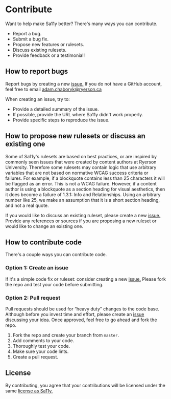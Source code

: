 # Contribute
Want to help make Sa11y better? There's many ways you can contribute.

- Report a bug.
- Submit a bug fix.
- Propose new features or rulesets.
- Discuss existing rulesets. 
- Provide feedback or a testimonial!

## How to report bugs
Report bugs by creating a new [issue.](https://github.com/ryersondmp/sa11y/issues) If you do not have a GitHub account, feel free to email [adam.chaboryk@ryerson.ca](mailto:adam.chaboryk@ryerson.ca) 

When creating an issue, try to: 
- Provide a detailed summary of the issue. 
- If possible, provide the URL where Sa11y didn't work properly. 
- Provide specific steps to reproduce the issue.

## How to propose new rulesets or discuss an existing one
Some of Sa11y's rulesets are based on best practices, or are inspired by commonly seen issues that were created by content authors at Ryerson University. Therefore some rulesets may contain logic that use arbitrary variables that are not based on normative WCAG success criteria or failures. For example, if a blockquote contains less than 25 characters it will be flagged as an error. This is not a WCAG failure. However, if a content author is using a blockquote as a section heading for visual aesthetics, then it does become a failure of 1.3.1: Info and Relationships. Using an arbitrary number like 25, we make an assumption that it is a short section heading, and not a real quote. 

If you would like to discuss an existing ruleset, please create a new [issue.](https://github.com/ryersondmp/sa11y/issues) Provide any references or sources if you are proposing a new ruleset or would like to change an existing one.

## How to contribute code
There's a couple ways you can contribute code.

### Option 1: Create an issue
If it's a simple code fix or ruleset: consider creating a new [issue.](https://github.com/ryersondmp/sa11y/issues) Please fork the repo and test your code before submitting.

### Option 2: Pull request
Pull requests should be used for “heavy duty” changes to the code base. Although before you invest time and effort, please create an [issue](https://github.com/ryersondmp/sa11y/issues) discussing your idea. Once approved, feel free to go ahead and fork the repo. 

1. Fork the repo and create your branch from `master`.
2. Add comments to your code.
3. Thoroughly test your code.
4. Make sure your code lints.
5. Create a pull request.

## License
By contributing, you agree that your contributions will be licensed under the same [license as Sa11y.](https://github.com/ryersondmp/sa11y/blob/master/LICENSE.md)
